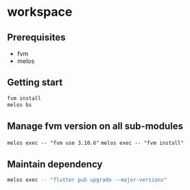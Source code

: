 # workspace

## Prerequisites

- fvm
- melos

## Getting start

```bash
fvm install
melos bs
```

## Manage fvm version on all sub-modules

`melos exec -- "fvm use 3.10.6"`
`melos exec -- "fvm install"`

## Maintain dependency

```sh
melos exec -- "flutter pub upgrade --major-versions"
```
